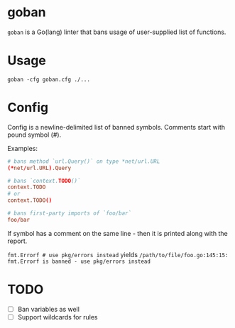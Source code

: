# goban

`goban` is a Go(lang) linter that bans usage of user-supplied list of functions.

# Usage
`goban -cfg goban.cfg ./...`

# Config
Config is a newline-delimited list of banned symbols. Comments start with pound 
symbol (#).

Examples:
```conf
# bans method `url.Query()` on type *net/url.URL
(*net/url.URL).Query

# bans `context.TODO()`
context.TODO
# or
context.TODO()

# bans first-party imports of `foo/bar`
foo/bar
```

If symbol has a comment on the same line - then it is printed along with the
report.

`fmt.Errorf # use pkg/errors instead` yields `/path/to/file/foo.go:145:15: fmt.Errorf is banned - use pkg/errors instead`

# TODO
- [ ] Ban variables as well
- [ ] Support wildcards for rules
